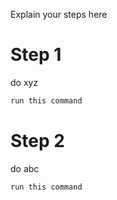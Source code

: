Explain your steps here

# Step 1
do xyz

```bash 
run this command
```

# Step 2
do abc

```bash 
run this command
```
